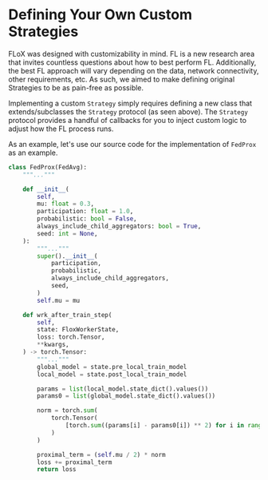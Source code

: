 # Defining Your Own Custom Strategies

FLoX was designed with customizability in mind. FL is a new research area that invites countless questions about how to 
best perform FL. Additionally, the best FL approach will vary depending on the data, network connectivity, other 
requirements, etc. As such, we aimed to make defining original Strategies to be as pain-free as possible.

Implementing a custom ``Strategy`` simply requires defining a new class that extends/subclasses the ``Strategy`` protocol 
(as seen above). The ``Strategy`` protocol provides a handful of callbacks for you to inject custom logic to adjust how the
FL process runs. 

As an example, let's use our source code for the implementation of ``FedProx`` as an example.

```python
class FedProx(FedAvg):
    """..."""

    def __init__(
        self,
        mu: float = 0.3,
        participation: float = 1.0,
        probabilistic: bool = False,
        always_include_child_aggregators: bool = True,
        seed: int = None,
    ):
        """..."""
        super().__init__(
            participation,
            probabilistic,
            always_include_child_aggregators,
            seed,
        )
        self.mu = mu

    def wrk_after_train_step(
        self,
        state: FloxWorkerState,
        loss: torch.Tensor,
        **kwargs,
    ) -> torch.Tensor:
        """..."""
        global_model = state.pre_local_train_model
        local_model = state.post_local_train_model

        params = list(local_model.state_dict().values())
        params0 = list(global_model.state_dict().values())

        norm = torch.sum(
            torch.Tensor(
                [torch.sum((params[i] - params0[i]) ** 2) for i in range(len(params))]
            )
        )

        proximal_term = (self.mu / 2) * norm
        loss += proximal_term
        return loss
```